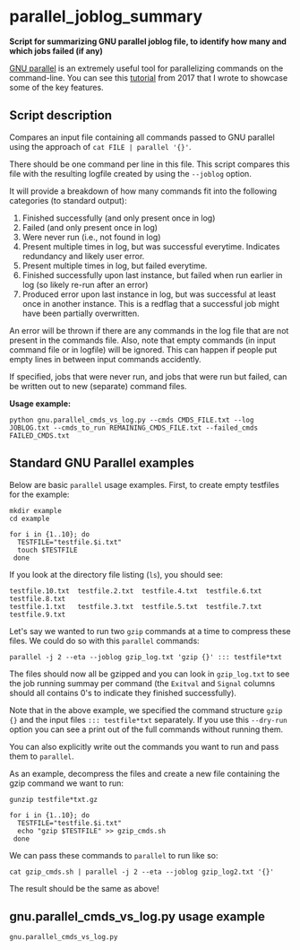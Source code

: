 # parallel_joblog_summary

**Script for summarizing GNU parallel joblog file, to identify how many and which jobs failed (if any)**

[GNU parallel](https://git.savannah.gnu.org/cgit/parallel.git) is an extremely useful tool for parallelizing commands on the command-line. You can see this [tutorial](https://github.com/LangilleLab/microbiome_helper/wiki/Quick-Introduction-to-GNU-Parallel) from 2017 that I wrote to showcase some of the key features.

## Script description

Compares an input file containing all commands passed to GNU parallel using the approach of `cat FILE | parallel '{}'`.

There should be one command per line in this file. This script compares this file with the resulting logfile created by using the `--joblog` option.

It will provide a breakdown of how many commands fit into the following categories (to standard output):
1. Finished successfully (and only present once in log)
2. Failed (and only present once in log)
3. Were never run (i.e., not found in log)
4. Present multiple times in log, but was successful everytime. Indicates redundancy and likely user error.
5. Present multiple times in log, but failed everytime.
6. Finished successfully upon last instance, but failed when run earlier in log (so likely re-run after an error)
7. Produced error upon last instance in log, but was successful at least once in another instance. This is a redflag that a successful job might have been partially overwritten.

An error will be thrown if there are any commands in the log file that are not present in the commands file. Also, note that empty commands (in input command file or in logfile) will be ignored. This can happen if people put empty lines in between input commands accidently.
 
If specified, jobs that were never run, and jobs that were run but failed, can be written out to new (separate) command files.

**Usage example:**

```
python gnu.parallel_cmds_vs_log.py --cmds CMDS_FILE.txt --log JOBLOG.txt --cmds_to_run REMAINING_CMDS_FILE.txt --failed_cmds FAILED_CMDS.txt
```


## Standard GNU Parallel examples

Below are basic `parallel` usage examples. First, to create empty testfiles for the example:

```
mkdir example
cd example

for i in {1..10}; do
  TESTFILE="testfile.$i.txt"
  touch $TESTFILE
 done
```

If you look at the directory file listing (`ls`), you should see:
```
testfile.10.txt  testfile.2.txt  testfile.4.txt  testfile.6.txt  testfile.8.txt
testfile.1.txt   testfile.3.txt  testfile.5.txt  testfile.7.txt  testfile.9.txt
```

Let's say we wanted to run two `gzip` commands at a time to compress these files. We could do so with this `parallel` commands:

```
parallel -j 2 --eta --joblog gzip_log.txt 'gzip {}' ::: testfile*txt
```

The files should now all be gzipped and you can look in `gzip_log.txt` to see the job running summay per command (the `Exitval` and `Signal` columns should all contains 0's to indicate they finished successfully).

Note that in the above example, we specified the command structure `gzip {}` and the input files `::: testfile*txt` separately. If you use this `--dry-run` option you can see a print out of the full commands without running them.

You can also explicitly write out the commands you want to run and pass them to `parallel`.

As an example, decompress the files and create a new file containing the gzip command we want to run:
```
gunzip testfile*txt.gz

for i in {1..10}; do
  TESTFILE="testfile.$i.txt"
  echo "gzip $TESTFILE" >> gzip_cmds.sh
 done
```

We can pass these commands to `parallel` to run like so:
```
cat gzip_cmds.sh | parallel -j 2 --eta --joblog gzip_log2.txt '{}'
```

The result should be the same as above!


## gnu.parallel_cmds_vs_log.py usage example

`gnu.parallel_cmds_vs_log.py` 

